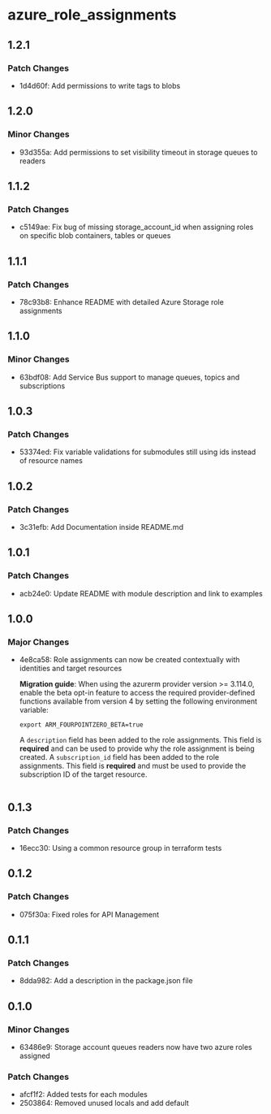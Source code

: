# azure_role_assignments

## 1.2.1

### Patch Changes

- 1d4d60f: Add permissions to write tags to blobs

## 1.2.0

### Minor Changes

- 93d355a: Add permissions to set visibility timeout in storage queues to readers

## 1.1.2

### Patch Changes

- c5149ae: Fix bug of missing storage_account_id when assigning roles on specific blob containers, tables or queues

## 1.1.1

### Patch Changes

- 78c93b8: Enhance README with detailed Azure Storage role assignments

## 1.1.0

### Minor Changes

- 63bdf08: Add Service Bus support to manage queues, topics and subscriptions

## 1.0.3

### Patch Changes

- 53374ed: Fix variable validations for submodules still using ids instead of resource names

## 1.0.2

### Patch Changes

- 3c31efb: Add Documentation inside README.md

## 1.0.1

### Patch Changes

- acb24e0: Update README with module description and link to examples

## 1.0.0

### Major Changes

- 4e8ca58: Role assignments can now be created contextually with identities and target resources

  **Migration guide**:
  When using the azurerm provider version >= 3.114.0, enable the beta opt-in feature to access the required provider-defined functions available from version 4 by setting the following environment variable:

  ```
  export ARM_FOURPOINTZERO_BETA=true
  ```

  A `description` field has been added to the role assignments. This field is **required** and can be used to provide why the role assignment is being created.
  A `subscription_id` field has been added to the role assignments. This field is **required** and must be used to provide the subscription ID of the target resource.

  ```

  ```

## 0.1.3

### Patch Changes

- 16ecc30: Using a common resource group in terraform tests

## 0.1.2

### Patch Changes

- 075f30a: Fixed roles for API Management

## 0.1.1

### Patch Changes

- 8dda982: Add a description in the package.json file

## 0.1.0

### Minor Changes

- 63486e9: Storage account queues readers now have two azure roles assigned

### Patch Changes

- afcf1f2: Added tests for each modules
- 2503864: Removed unused locals and add default
